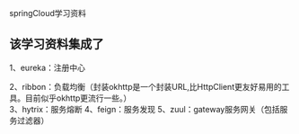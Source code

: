 
springCloud学习资料

## 该学习资料集成了
1、eureka：注册中心  

2、ribbon：负载均衡（封装okhttp是一个封装URL,比HttpClient更友好易用的工具。目前似乎okhttp更流行一些。）  
3、hytrix：服务熔断
4、feign：服务发现
5、zuul：gateway服务网关（包括服务过滤器）
